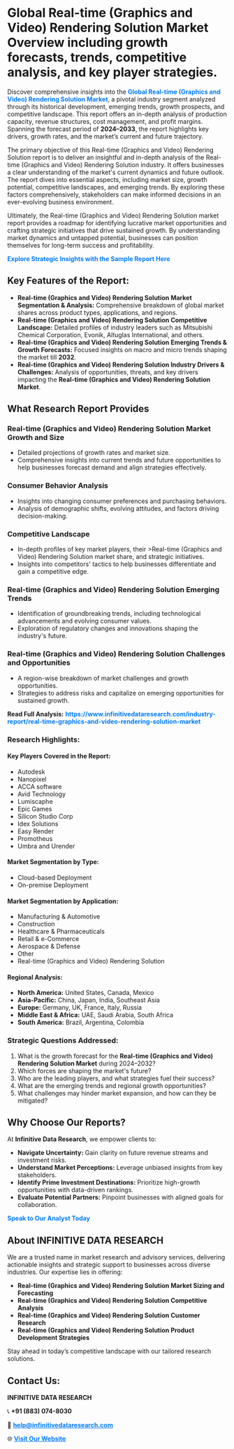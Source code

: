 <h1>Global Real-time (Graphics and Video) Rendering Solution Market Overview including growth forecasts, trends, competitive analysis, and key player strategies.</h1>
<p>
Discover comprehensive insights into the 
<a href="https://www.infinitivedataresearch.com/industry-report/real-time-graphics-and-video-rendering-solution-market" rel="dofollow" style="color: #007BFF; text-decoration: none;"><strong>Global Real-time (Graphics and Video) Rendering Solution Market</strong></a>, a pivotal industry segment analyzed through its historical development, emerging trends, growth prospects, and competitive landscape. This report offers an in-depth analysis of production capacity, revenue structures, cost management, and profit margins. Spanning the forecast period of <strong>2024–2033</strong>, the report highlights key drivers, growth rates, and the market’s current and future trajectory.
</p>
<p>
The primary objective of this Real-time (Graphics and Video) Rendering Solution report is to deliver an insightful and in-depth analysis of the Real-time (Graphics and Video) Rendering Solution industry. It offers businesses a clear understanding of the market's current dynamics and future outlook. The report dives into essential aspects, including market size, growth potential, competitive landscapes, and emerging trends. By exploring these factors comprehensively, stakeholders can make informed decisions in an ever-evolving business environment.
</p>
<p>
Ultimately, the Real-time (Graphics and Video) Rendering Solution market report provides a roadmap for identifying lucrative market opportunities and crafting strategic initiatives that drive sustained growth. By understanding market dynamics and untapped potential, businesses can position themselves for long-term success and profitability.
</p>
<p>
<a href="https://www.infinitivedataresearch.com/request-sample/reportId=112336" style="color: #007BFF; text-decoration: none;"><strong>Explore Strategic Insights with the Sample Report Here</strong></a>
</p>

<h2>Key Features of the Report:</h2>
<ul>
<li><strong>Real-time (Graphics and Video) Rendering Solution Market Segmentation & Analysis:</strong> Comprehensive breakdown of global market shares across product types, applications, and regions.</li>
<li><strong>Real-time (Graphics and Video) Rendering Solution Competitive Landscape:</strong> Detailed profiles of industry leaders such as Mitsubishi Chemical Corporation, Evonik, Altuglas International, and others.</li>
<li><strong>Real-time (Graphics and Video) Rendering Solution Emerging Trends & Growth Forecasts:</strong> Focused insights on macro and micro trends shaping the market till <strong>2032</strong>.</li>
<li><strong>Real-time (Graphics and Video) Rendering Solution Industry Drivers & Challenges:</strong> Analysis of opportunities, threats, and key drivers impacting the <strong>Real-time (Graphics and Video) Rendering Solution Market</strong>.</li>
</ul>

<h2>What Research Report Provides</h2>
<h3>Real-time (Graphics and Video) Rendering Solution Market Growth and Size</h3>
<ul>
<li>Detailed projections of growth rates and market size.</li>
<li>Comprehensive insights into current trends and future opportunities to help businesses forecast demand and align strategies effectively.</li>
</ul>

<h3>Consumer Behavior Analysis</h3>
<ul>
<li>Insights into changing consumer preferences and purchasing behaviors.</li>
<li>Analysis of demographic shifts, evolving attitudes, and factors driving decision-making.</li>
</ul>

<h3>Competitive Landscape</h3>
<ul>
<li>In-depth profiles of key market players, their >Real-time (Graphics and Video) Rendering Solution market share, and strategic initiatives.</li>
<li>Insights into competitors' tactics to help businesses differentiate and gain a competitive edge.</li>
</ul>

<h3>Real-time (Graphics and Video) Rendering Solution Emerging Trends</h3>
<ul>
<li>Identification of groundbreaking trends, including technological advancements and evolving consumer values.</li>
<li>Exploration of regulatory changes and innovations shaping the industry's future.</li>
</ul>

<h3>Real-time (Graphics and Video) Rendering Solution Challenges and Opportunities</h3>
<ul>
<li>A region-wise breakdown of market challenges and growth opportunities.</li>
<li>Strategies to address risks and capitalize on emerging opportunities for sustained growth.</li>
</ul>
<p><strong>Read Full Analysis:</strong> <a href="https://www.infinitivedataresearch.com/industry-report/real-time-graphics-and-video-rendering-solution-market" rel="dofollow" style="color: #007BFF; text-decoration: none;"><strong>https://www.infinitivedataresearch.com/industry-report/real-time-graphics-and-video-rendering-solution-market</strong></a></p>
<h3>Research Highlights:</h3>
<h4>Key Players Covered in the Report:</h4>
<ul><li>Autodesk</li><li>Nanopixel</li><li>ACCA software</li><li>Avid Technology</li><li>Lumiscaphe</li><li>Epic Games</li><li>Silicon Studio Corp</li><li>Idex Solutions</li><li>Easy Render</li><li>Promotheus</li><li>Umbra and Urender</li></ul>
<h4>Market Segmentation by Type:</h4>
<ul><li>Cloud-based Deployment</li><li>On-premise Deployment</li></ul>
<h4>Market Segmentation by Application:</h4>
<ul><li>Manufacturing &amp; Automotive</li><li>Construction</li><li>Healthcare &amp; Pharmaceuticals</li><li>Retail &amp; e-Commerce</li><li>Aerospace &amp; Defense</li><li>Other</li><li>Real-time (Graphics and Video) Rendering Solution</li></ul>

<h4>Regional Analysis:</h4>
<ul>
<li><strong>North America:</strong> United States, Canada, Mexico</li>
<li><strong>Asia-Pacific:</strong> China, Japan, India, Southeast Asia</li>
<li><strong>Europe:</strong> Germany, UK, France, Italy, Russia</li>
<li><strong>Middle East & Africa:</strong> UAE, Saudi Arabia, South Africa</li>
<li><strong>South America:</strong> Brazil, Argentina, Colombia</li>
</ul>

<h3>Strategic Questions Addressed:</h3>
<ol>
<li>What is the growth forecast for the <strong>Real-time (Graphics and Video) Rendering Solution Market</strong> during 2024–2032?</li>
<li>Which forces are shaping the market's future?</li>
<li>Who are the leading players, and what strategies fuel their success?</li>
<li>What are the emerging trends and regional growth opportunities?</li>
<li>What challenges may hinder market expansion, and how can they be mitigated?</li>
</ol>

<h2>Why Choose Our Reports?</h2>
<p>At <strong>Infinitive Data Research</strong>, we empower clients to:</p>
<ul>
<li><strong>Navigate Uncertainty:</strong> Gain clarity on future revenue streams and investment risks.</li>
<li><strong>Understand Market Perceptions:</strong> Leverage unbiased insights from key stakeholders.</li>
<li><strong>Identify Prime Investment Destinations:</strong> Prioritize high-growth opportunities with data-driven rankings.</li>
<li><strong>Evaluate Potential Partners:</strong> Pinpoint businesses with aligned goals for collaboration.</li>
</ul>
<p><a href="https://www.infinitivedataresearch.com/industry-report/real-time-graphics-and-video-rendering-solution-market" rel="dofollow" style="color: #007BFF; text-decoration: none;"><strong>Speak to Our Analyst Today</strong></a></p>

<h2>About INFINITIVE DATA RESEARCH</h2>
<p>We are a trusted name in market research and advisory services, delivering actionable insights and strategic support to businesses across diverse industries. Our expertise lies in offering:</p>
<ul>
<li><strong>Real-time (Graphics and Video) Rendering Solution Market Sizing and Forecasting</strong></li>
<li><strong>Real-time (Graphics and Video) Rendering Solution Competitive Analysis</strong></li>
<li><strong>Real-time (Graphics and Video) Rendering Solution Customer Research</strong></li>
<li><strong>Real-time (Graphics and Video) Rendering Solution Product Development Strategies</strong></li>
</ul>
<p>Stay ahead in today’s competitive landscape with our tailored research solutions.</p>

<h2>Contact Us:</h2>
<p><strong>INFINITIVE DATA RESEARCH</strong></p>
<p>📞 <strong>+91 (883) 074-8030</strong></p>
<p>📧 <strong><a href="mailto:help@infinitivedataresearch.com" style="color: #007BFF;">help@infinitivedataresearch.com</a></strong></p>
<p>🌐 <strong><a href="https://www.infinitivedataresearch.com" rel="dofollow" style="color: #007BFF;">Visit Our Website</a></strong></p>